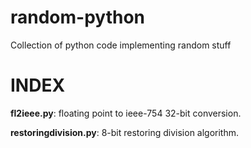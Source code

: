 # random-python
Collection of python code implementing random stuff
# INDEX
  **fl2ieee.py**: floating point to ieee-754 32-bit conversion.
  
  **restoringdivision.py**: 8-bit restoring division algorithm. 
